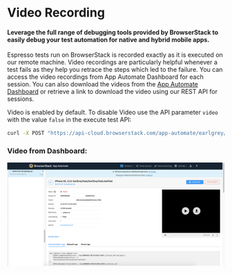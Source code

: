 # Video Recording


#### Leverage the full range of debugging tools provided by BrowserStack to easily debug your test automation for native and hybrid mobile apps.

Espresso tests run on BrowserStack is recorded exactly as it is executed on our remote machine. Video recordings are particularly helpful whenever a test fails as they help you retrace the steps which led to the failure. You can access the video recordings from App Automate Dashboard for each session. You can also download the videos from the [App Automate Dashboard](https://app-automate.browserstack.com/dashboard) or retrieve a link to download the video using our REST API for sessions.

Video is enabled by default. To disable Video use the API parameter `video` with the value `false` in the execute test API:

```bash
curl -X POST "https://api-cloud.browserstack.com/app-automate/earlgrey/build" -d "{\"devices\": [\"iPhone 8 Plus-11\"], \"appDir\": \"bs://<hashed appid>\", \"deviceLogs\" : \"true\"}" -H "Content-Type: application/json" -u "USERNAME:ACCESS-KEY"
```


### Video from Dashboard:

![Video Recording](https://github.com/akanksha260991/bs_docs_revamp_content/blob/master/Screenshot%202019-10-17%20at%2011.42.45%20AM.png)
